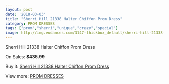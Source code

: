 ```yaml
---
layout: post
date: '2018-03-03'
title: "Sherri Hill 21338 Halter Chiffon Prom Dress"
category: PROM DRESSES
tags: ["prom","sherri","unique","crazy","special"]
image: http://img.eudances.com/3147-thickbox_default/sherri-hill-21338-halter-chiffon-prom-dress.jpg
---
```

Sherri Hill 21338 Halter Chiffon Prom Dress

On Sales: **$435.99**
<a href="https://www.eudances.com/en/prom-dresses/1084-sherri-hill-21338-halter-chiffon-prom-dress.html"><amp-img layout="responsive" width="600" height="600" src="//img.eudances.com/3147-thickbox_default/sherri-hill-21338-halter-chiffon-prom-dress.jpg" alt="Sherri Hill 21338 Halter Chiffon Prom Dress 0" /></a>
<a href="https://www.eudances.com/en/prom-dresses/1084-sherri-hill-21338-halter-chiffon-prom-dress.html"><amp-img layout="responsive" width="600" height="600" src="//img.eudances.com/3149-thickbox_default/sherri-hill-21338-halter-chiffon-prom-dress.jpg" alt="Sherri Hill 21338 Halter Chiffon Prom Dress 1" /></a>
<a href="https://www.eudances.com/en/prom-dresses/1084-sherri-hill-21338-halter-chiffon-prom-dress.html"><amp-img layout="responsive" width="600" height="600" src="//img.eudances.com/3148-thickbox_default/sherri-hill-21338-halter-chiffon-prom-dress.jpg" alt="Sherri Hill 21338 Halter Chiffon Prom Dress 2" /></a>

Buy it: [Sherri Hill 21338 Halter Chiffon Prom Dress](https://www.eudances.com/en/prom-dresses/1084-sherri-hill-21338-halter-chiffon-prom-dress.html "Sherri Hill 21338 Halter Chiffon Prom Dress")

View more: [PROM DRESSES](https://www.eudances.com/en/13-prom-dresses "PROM DRESSES")